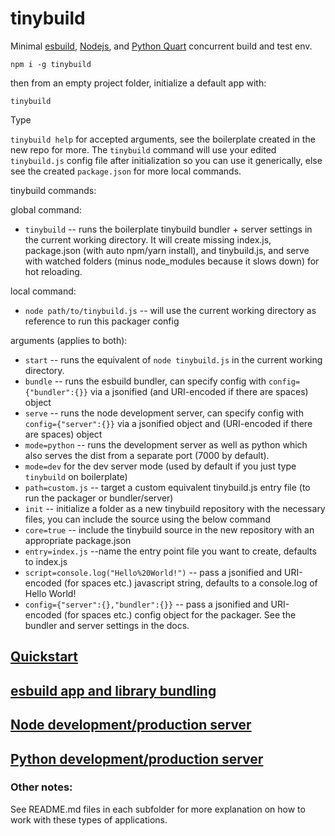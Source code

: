 # tinybuild
Minimal [esbuild](https://esbuild.github.io/getting-started/#your-first-bundle), [Nodejs](https://developer.mozilla.org/en-US/docs/Learn/Server-side/Node_server_without_framework), and [Python Quart](https://pgjones.gitlab.io/quart/) concurrent build and test env.  

`npm i -g tinybuild`

then from an empty project folder, initialize a default app with:

`tinybuild`

Type

`tinybuild help` for accepted arguments, see the boilerplate created in the new repo for more. The `tinybuild` command will use your edited `tinybuild.js` config file after initialization so you can use it generically, else see the created `package.json` for more local commands.

tinybuild commands:

global command:
- `tinybuild` -- runs the boilerplate tinybuild bundler + server settings in the current working directory. It will create missing index.js, package.json (with auto npm/yarn install), and tinybuild.js, and serve with watched folders (minus node_modules because it slows down) for hot reloading.

local command:
- `node path/to/tinybuild.js` -- will use the current working directory as reference to run this packager config

arguments (applies to both):
- `start` -- runs the equivalent of `node tinybuild.js` in the current working directory.
- `bundle` -- runs the esbuild bundler, can specify config with `config={"bundler":{}}` via a jsonified (and URI-encoded if there are spaces) object
- `serve` -- runs the node development server, can specify config with `config={"server":{}}` via a jsonified object and (URI-encoded if there are spaces) object
- `mode=python` -- runs the development server as well as python which also serves the dist from a separate port (7000 by default). 
- `mode=dev` for the dev server mode (used by default if you just type `tinybuild` on boilerplate)
- `path=custom.js` -- target a custom equivalent tinybuild.js entry file (to run the packager or bundler/server)
- `init` -- initialize a folder as a new tinybuild repository with the necessary files, you can include the source using the below command
- `core=true` -- include the tinybuild source in the new repository with an appropriate package.json
- `entry=index.js` --name the entry point file you want to create, defaults to index.js
- `script=console.log("Hello%20World!")` -- pass a jsonified and URI-encoded (for spaces etc.) javascript string, defaults to a console.log of Hello World!
- `config={"server":{},"bundler":{}}` -- pass a jsonified and URI-encoded (for spaces etc.) config object for the packager. See the bundler and server settings in the docs.


## [Quickstart](tinybuild/docs/tinybuild.md)
## [esbuild app and library bundling](tinybuild/docs/esbuild.md)
## [Node development/production server](tinybuild/docs/server.md)
## [Python development/production server](tinybuild/docs/python.md)

### Other notes:

See README.md files in each subfolder for more explanation on how to work with these types of applications.
